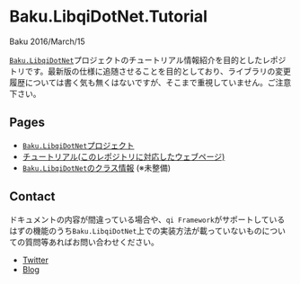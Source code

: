 # Baku.LibqiDotNet.Tutorial

Baku
2016/March/15

[`Baku.LibqiDotNet`](https://github.com/malaybaku/BakuLibQiDotNet)プロジェクトのチュートリアル情報紹介を目的としたレポジトリです。最新版の仕様に追随させることを目的としており、ライブラリの変更履歴については書く気も無くはないですが、そこまで重視していません。ご注意下さい。

## Pages

- [`Baku.LibqiDotNet`プロジェクト](https://github.com/malaybaku/BakuLibQiDotNet)
- [チュートリアル(このレポジトリに対応したウェブページ)](https://malaybaku.github.io/BakuLibqiDotNetTutorial)
- [`Baku.LibqiDotNet`のクラス情報](https://malaybaku.github.io/BakuLibqiDotNetDoc) (※未整備)


## Contact

ドキュメントの内容が間違っている場合や、`qi Framework`がサポートしているはずの機能のうち`Baku.LibqiDotNet`上での実装方法が載っていないものについての質問等あればお問い合わせください。

- [Twitter](https://twitter.com/baku_dreameater)
- [Blog](http://www.baku-dreameater.net/)

